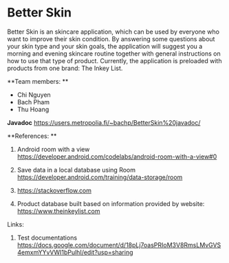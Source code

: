 # Better Skin

Better Skin is an skincare application, which can be used by everyone who want to improve their skin condition.
By answering some questions about your skin type and your skin goals, the application will suggest you a morning
and evening skincare routine together with general instructions on how to use that type of product.
Currently, the application is preloaded with products from one brand: The Inkey List.

**Team members: **
- Chi Nguyen
- Bach Pham 
- Thu Hoang

**Javadoc**
https://users.metropolia.fi/~bachp/BetterSkin%20javadoc/

**References: **
1. Android room with a view
    https://developer.android.com/codelabs/android-room-with-a-view#0

2. Save data in a local database using Room
    https://developer.android.com/training/data-storage/room

3.  https://stackoverflow.com

4. Product database built based on information provided by website:
    https://www.theinkeylist.com

Links: 
1. Test documentations
https://docs.google.com/document/d/18pLj7oasPRIoM3V8RmsLMvGVS4emxmYYvVWI1bPulhI/edit?usp=sharing

